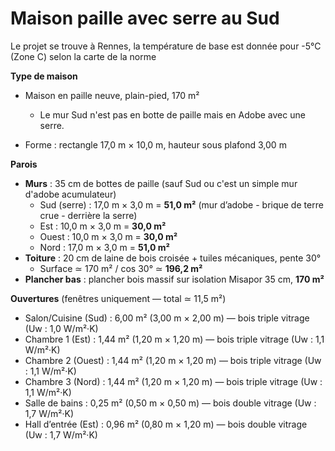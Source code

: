 # Maison paille avec serre au Sud

Le projet se trouve à Rennes, la température de base est donnée pour -5°C (Zone C) selon la carte de la norme

**Type de maison**

- Maison en paille neuve, plain-pied, 170 m²  
  - Le mur Sud n'est pas en botte de paille mais en Adobe avec une serre.

- Forme : rectangle 17,0 m × 10,0 m, hauteur sous plafond 3,00 m  

**Parois**

- **Murs** : 35 cm de bottes de paille (sauf Sud ou c'est un simple mur d'adobe acumulateur)  
  - Sud (serre)   : 17,0 m × 3,0 m = **51,0 m²** (mur d’adobe - brique de terre crue - derrière la serre)  
  - Est           : 10,0 m × 3,0 m = **30,0 m²**  
  - Ouest         : 10,0 m × 3,0 m = **30,0 m²**  
  - Nord          : 17,0 m × 3,0 m = **51,0 m²**  
- **Toiture** : 20 cm de laine de bois croisée + tuiles mécaniques, pente 30°  
  - Surface ≃ 170 m² / cos 30° ≃ **196,2 m²**  
- **Plancher bas** : plancher bois massif sur isolation Misapor 35 cm, **170 m²**  

**Ouvertures** (fenêtres uniquement — total ≃ 11,5 m²)

- Salon/Cuisine (Sud)    : 6,00 m² (3,00 m × 2,00 m) — bois triple vitrage (Uw : 1,0 W/m²·K)  
- Chambre 1 (Est)        : 1,44 m² (1,20 m × 1,20 m) — bois triple vitrage (Uw : 1,1 W/m²·K)  
- Chambre 2 (Ouest)      : 1,44 m² (1,20 m × 1,20 m) — bois triple vitrage (Uw : 1,1 W/m²·K)  
- Chambre 3 (Nord)       : 1,44 m² (1,20 m × 1,20 m) — bois triple vitrage (Uw : 1,1 W/m²·K)  
- Salle de bains         : 0,25 m² (0,50 m × 0,50 m) — bois double vitrage (Uw : 1,7 W/m²·K)  
- Hall d’entrée (Est)    : 0,96 m² (0,80 m × 1,20 m) — bois double vitrage (Uw : 1,7 W/m²·K)  
